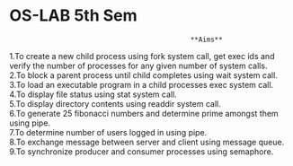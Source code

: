 # OS-LAB 5th Sem
                                                 **Aims**
1.To create a new child process using fork system call, get exec ids and verify the number of processes for any given number of system calls.\
2.To block a parent process until child completes using wait system call. \
3.To load an executable program in a child processes exec system call. \
4.To display file status using stat system call.\
5.To display directory contents using readdir system call.\
6.To generate 25 fibonacci numbers and determine prime amongst them using pipe.\
7.To determine number of users logged in using pipe.\
8.To exchange message between server and client using message queue.\
9.To synchronize producer and consumer processes using semaphore.



